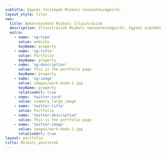 ```yaml
---
subtitle: Egyedi faliképek Miskolc nevezetességeiről.
layout_style: tiles
seo:
  title: Bekeretezhető Miskolc illusztrációk
  description: Illusztrációk Miskolc nevezetességeiről. Egyedi ajándékötlet a várost és/vagy az építészetet kedvelőknek.
  extra:
    - name: 'og:type'
      value: website
      keyName: property
    - name: 'og:title'
      value: Portfolio
      keyName: property
    - name: 'og:description'
      value: This is the portfolio page
      keyName: property
    - name: 'og:image'
      value: images/work-book-1.jpg
      keyName: property
      relativeUrl: true
    - name: 'twitter:card'
      value: summary_large_image
    - name: 'twitter:title'
      value: Portfolio
    - name: 'twitter:description'
      value: This is the portfolio page
    - name: 'twitter:image'
      value: images/work-book-1.jpg
      relativeUrl: true
layout: portfolio
title: Miskolc poszterek
---
```

